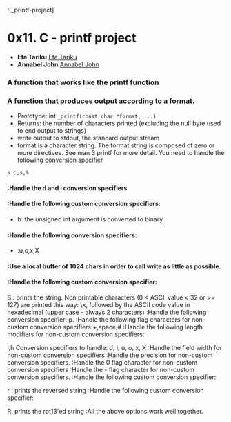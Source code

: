 ![_printf-project]

# 0x11. C - printf project 
* **Efa Tariku** [Efa Tariku](https://github.com/EfaTariku)
* **Annabel John** [Annabel John](https://github.com/Bellannj)

### A function that works like the printf function
### A function that produces output according to a format.
- Prototype: int ```_printf(const char *format, ...)```
- Returns: the number of characters printed (excluding the null byte used to end output to strings)
- write output to stdout, the standard output stream
- format is a character string. The format string is composed of zero or more directives.
See man 3 printf for more detail. You need to handle the following conversion specifier

```s:c,s,%```

#### :Handle the d and i conversion specifiers
#### :Handle the following custom conversion specifiers:
- b: the unsigned int argument is converted to binary
#### :Handle the following conversion specifiers:
- :u,o,x,X
#### :Use a local buffer of 1024 chars in order to call write as little as possible.
#### :Handle the following custom conversion specifier:

S : prints the string.
Non printable characters (0 < ASCII value < 32 or >= 127) are printed this way: \x, followed by the ASCII code value in hexadecimal (upper case - always 2 characters)
:Handle the following conversion specifier: p.
:Handle the following flag characters for non-custom conversion specifiers:+,space,#
:Handle the following length modifiers for non-custom conversion specifiers:

l,h
Conversion specifiers to handle: d, i, u, o, x, X
:Handle the field width for non-custom conversion specifiers
:Handle the precision for non-custom conversion specifiers.
:Handle the 0 flag character for non-custom conversion specifiers
:Handle the - flag character for non-custom conversion specifiers.
:Handle the following custom conversion specifier:

r : prints the reversed string
:Handle the following custom conversion specifier:

R: prints the rot13'ed string
:All the above options work well together.
